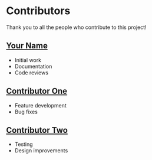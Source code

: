 # Contributors

Thank you to all the people who contribute to this project!

## [Your Name](https://github.com/yourusername)
- Initial work
- Documentation
- Code reviews

## [Contributor One](https://github.com/contributorone)
- Feature development
- Bug fixes

## [Contributor Two](https://github.com/contributortwo)
- Testing
- Design improvements
